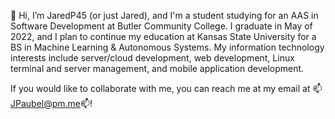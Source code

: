 👋 Hi, I’m JaredP45 (or just Jared), and I'm a student studying for an AAS in Software Development at Butler Community College. I graduate in May of 2022, and I plan to continue my education at Kansas State University for a BS in Machine Learning & Autonomous Systems. My information technology interests include server/cloud development, web development, Linux terminal and server management, and mobile application development. 

If you would like to collaborate with me, you can reach me at my email at 📫JPaubel@pm.me📫!
